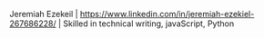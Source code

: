 Jeremiah Ezekeil | https://www.linkedin.com/in/jeremiah-ezekiel-267686228/ | Skilled in technical writing, javaScript, Python
